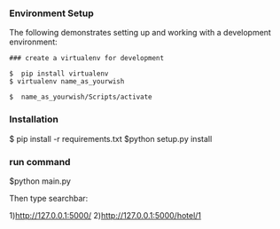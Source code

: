 
### Environment Setup

The following demonstrates setting up and working with a development environment:

```
### create a virtualenv for development

$  pip install virtualenv  
$ virtualenv name_as_yourwish

$  name_as_yourwish/Scripts/activate
```

### Installation


$ pip install -r requirements.txt
$python setup.py install

### run command
$python main.py

Then type  searchbar:

1)http://127.0.0.1:5000/ 
2)http://127.0.0.1:5000/hotel/1

